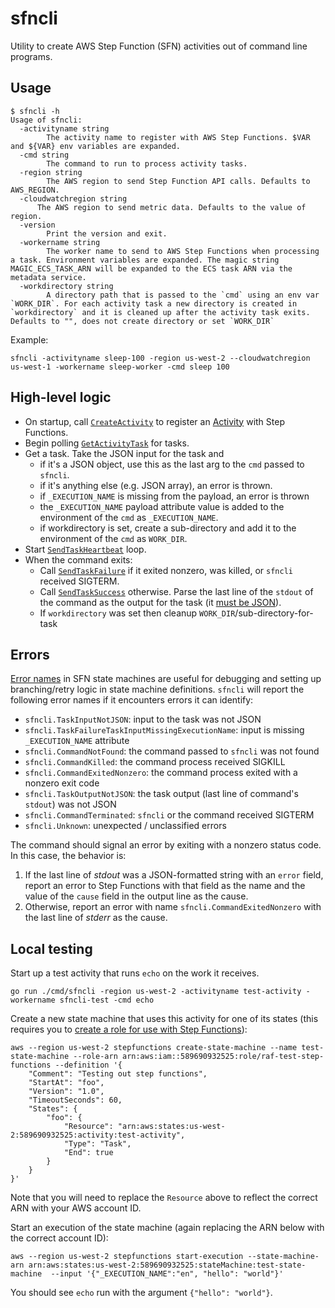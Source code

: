 # sfncli

Utility to create AWS Step Function (SFN) activities out of command line programs.

## Usage

```
$ sfncli -h
Usage of sfncli:
  -activityname string
    	The activity name to register with AWS Step Functions. $VAR and ${VAR} env variables are expanded.
  -cmd string
    	The command to run to process activity tasks.
  -region string
    	The AWS region to send Step Function API calls. Defaults to AWS_REGION.
  -cloudwatchregion string
      The AWS region to send metric data. Defaults to the value of region.
  -version
    	Print the version and exit.
  -workername string
    	The worker name to send to AWS Step Functions when processing a task. Environment variables are expanded. The magic string MAGIC_ECS_TASK_ARN will be expanded to the ECS task ARN via the metadata service.
  -workdirectory string
    	A directory path that is passed to the `cmd` using an env var `WORK_DIR`. For each activity task a new directory is created in `workdirectory` and it is cleaned up after the activity task exits. Defaults to "", does not create directory or set `WORK_DIR`
```

Example:

```
sfncli -activityname sleep-100 -region us-west-2 --cloudwatchregion us-west-1 -workername sleep-worker -cmd sleep 100
```

## High-level logic

- On startup, call [`CreateActivity`](http://docs.aws.amazon.com/step-functions/latest/apireference/API_CreateActivity.html) to register an [Activity](http://docs.aws.amazon.com/step-functions/latest/dg/concepts-activities.html) with Step Functions.
- Begin polling [`GetActivityTask`](http://docs.aws.amazon.com/step-functions/latest/apireference/API_GetActivityTask.html) for tasks.
- Get a task. Take the JSON input for the task and
  - if it's a JSON object, use this as the last arg to the `cmd` passed to `sfncli`.
  - if it's anything else (e.g. JSON array), an error is thrown.
  - if `_EXECUTION_NAME` is missing from the payload, an error is thrown
  - the `_EXECUTION_NAME` payload attribute value is added to the environment of the `cmd` as `_EXECUTION_NAME`.
  - if workdirectory is set, create a sub-directory and add it to the environment of the `cmd` as `WORK_DIR`.
- Start [`SendTaskHeartbeat`](http://docs.aws.amazon.com/step-functions/latest/apireference/API_SendTaskHeartbeat.html) loop.
- When the command exits:
  - Call [`SendTaskFailure`](http://docs.aws.amazon.com/step-functions/latest/apireference/API_SendTaskFailure.html) if it exited nonzero, was killed, or `sfncli` received SIGTERM.
  - Call [`SendTaskSuccess`](http://docs.aws.amazon.com/step-functions/latest/apireference/API_SendTaskSuccess.html) otherwise.
    Parse the last line of the `stdout` of the command as the output for the task (it [must be JSON](https://states-language.net/spec.html#data)).
  - If `workdirectory` was set then cleanup `WORK_DIR`/sub-directory-for-task

## Errors

[Error names](https://states-language.net/spec.html#error-names) in SFN state machines are useful for debugging and setting up branching/retry logic in state machine definitions.
`sfncli` will report the following error names if it encounters errors it can identify:

- `sfncli.TaskInputNotJSON`: input to the task was not JSON
- `sfncli.TaskFailureTaskInputMissingExecutionName`: input is missing `_EXECUTION_NAME` attribute
- `sfncli.CommandNotFound`: the command passed to `sfncli` was not found
- `sfncli.CommandKilled`: the command process received SIGKILL
- `sfncli.CommandExitedNonzero`: the command process exited with a nonzero exit code
- `sfncli.TaskOutputNotJSON`: the task output (last line of command's `stdout`) was not JSON
- `sfncli.CommandTerminated`: `sfncli` or the command received SIGTERM
- `sfncli.Unknown`: unexpected / unclassified errors

The command should signal an error by exiting with a nonzero status code. In this case, the behavior is:
1. If the last line of *stdout* was a JSON-formatted string with an `error` field, report an error to Step Functions with that field as the name and the value of the `cause` field in the output line as the cause.
2. Otherwise, report an error with name `sfncli.CommandExitedNonzero` with the last line of *stderr* as the cause.

## Local testing

Start up a test activity that runs `echo` on the work it receives.

```
go run ./cmd/sfncli -region us-west-2 -activityname test-activity -workername sfncli-test -cmd echo
```

Create a new state machine that uses this activity for one of its states (this requires you to [create a role for use with Step Functions](http://docs.aws.amazon.com/step-functions/latest/dg/procedure-create-iam-role.html)):

```
aws --region us-west-2 stepfunctions create-state-machine --name test-state-machine --role-arn arn:aws:iam::589690932525:role/raf-test-step-functions --definition '{
    "Comment": "Testing out step functions",
    "StartAt": "foo",
    "Version": "1.0",
    "TimeoutSeconds": 60,
    "States": {
        "foo": {
            "Resource": "arn:aws:states:us-west-2:589690932525:activity:test-activity",
            "Type": "Task",
            "End": true
        }
    }
}'
```

Note that you will need to replace the `Resource` above to reflect the correct ARN with your AWS account ID.

Start an execution of the state machine (again replacing the ARN below with the correct account ID):

```
aws --region us-west-2 stepfunctions start-execution --state-machine-arn arn:aws:states:us-west-2:589690932525:stateMachine:test-state-machine  --input '{"_EXECUTION_NAME":"en", "hello": "world"}'
```

You should see `echo` run with the argument `{"hello": "world"}`.
